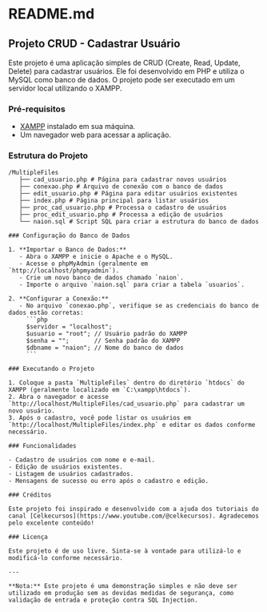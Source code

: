 # README.md

## Projeto CRUD - Cadastrar Usuário

Este projeto é uma aplicação simples de CRUD (Create, Read, Update, Delete) para cadastrar usuários. Ele foi desenvolvido em PHP e utiliza o MySQL como banco de dados. O projeto pode ser executado em um servidor local utilizando o XAMPP.

### Pré-requisitos

- [XAMPP](https://www.apachefriends.org/index.html) instalado em sua máquina.
- Um navegador web para acessar a aplicação.

### Estrutura do Projeto

```
/MultipleFiles
   ├── cad_usuario.php # Página para cadastrar novos usuários
   ├── conexao.php # Arquivo de conexão com o banco de dados
   ├── edit_usuario.php # Página para editar usuários existentes
   ├── index.php # Página principal para listar usuários
   ├── proc_cad_usuario.php # Processa o cadastro de usuários
   ├── proc_edit_usuario.php # Processa a edição de usuários
   └── naion.sql # Script SQL para criar a estrutura do banco de dados

### Configuração do Banco de Dados

1. **Importar o Banco de Dados:**
   - Abra o XAMPP e inicie o Apache e o MySQL.
   - Acesse o phpMyAdmin (geralmente em `http://localhost/phpmyadmin`).
   - Crie um novo banco de dados chamado `naion`.
   - Importe o arquivo `naion.sql` para criar a tabela `usuarios`.

2. **Configurar a Conexão:**
   - No arquivo `conexao.php`, verifique se as credenciais do banco de dados estão corretas:
     ```php
     $servidor = "localhost";
     $usuario = "root"; // Usuário padrão do XAMPP
     $senha = "";       // Senha padrão do XAMPP
     $dbname = "naion"; // Nome do banco de dados
     ```

### Executando o Projeto

1. Coloque a pasta `MultipleFiles` dentro do diretório `htdocs` do XAMPP (geralmente localizado em `C:\xampp\htdocs`).
2. Abra o navegador e acesse `http://localhost/MultipleFiles/cad_usuario.php` para cadastrar um novo usuário.
3. Após o cadastro, você pode listar os usuários em `http://localhost/MultipleFiles/index.php` e editar os dados conforme necessário.

### Funcionalidades

- Cadastro de usuários com nome e e-mail.
- Edição de usuários existentes.
- Listagem de usuários cadastrados.
- Mensagens de sucesso ou erro após o cadastro e edição.

### Créditos

Este projeto foi inspirado e desenvolvido com a ajuda dos tutoriais do canal [Celkecursos](https://www.youtube.com/@celkecursos). Agradecemos pelo excelente conteúdo!

### Licença

Este projeto é de uso livre. Sinta-se à vontade para utilizá-lo e modificá-lo conforme necessário.

---

**Nota:** Este projeto é uma demonstração simples e não deve ser utilizado em produção sem as devidas medidas de segurança, como validação de entrada e proteção contra SQL Injection.
